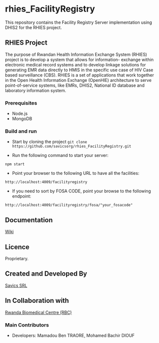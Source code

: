 # rhies_FacilityRegistry
This repository contains the Facility Registry Server implementation using DHIS2 for the RHIES project.

## RHIES Project
The purpose of Rwandan Health Information Exchange System (RHIES) project is to develop a system that allows for information- exchange within electronic medical record systems and to develop linkage solutions for generating EMR data directly to HMIS in the specific use case of HIV Case based surveillance (CBS). RHIES is a set of applications that work together in the Open Health Information Exchange (OpenHIE) architecture to serve point-of-service systems, like EMRs, DHIS2, National ID database and laboratory information system.

### Prerequisites
- Node.js
- MongoDB

### Build and run
* Start by cloning the project 
``` git clone https://github.com/savicsorg/rhies_FacilityRegistry.git ``` 

* Run the following command to start your server:

```
npm start
```

* Point your browser to the following URL to have all the facilities:

```
http://localhost:4009/facilityregistry

```

* If you need to sort by FOSA CODE, point your browse to the following endpoint:

```
http://localhost:4009/facilityregistry/fosa/"your_fosacode"

```

## Documentation
[Wiki](https://github.com/savicsorg/rhies_FacilityRegistry/wiki)

## Licence
Proprietary.

## Created and Developed By
[Savics SRL](https://savics.org)

## In Collaboration with
[Rwanda Biomedical Centre (RBC)](https://www.rbc.gov.rw/)


### Main Contributors ###
* Developers: Mamadou Ben TRAORE, Mohamed Bachir DIOUF
